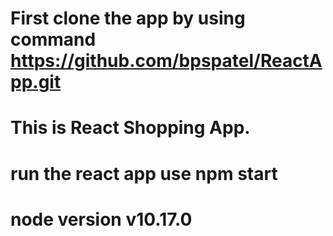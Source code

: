# First clone the app by using command https://github.com/bpspatel/ReactApp.git
# This is React Shopping App.
# run the react app use npm start
# node version v10.17.0
